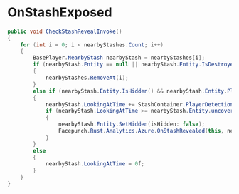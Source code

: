 <Badge type="danger" text="Carbon Compatible"/><Badge type="warning" text="Oxide Compatible"/>
# OnStashExposed
```csharp
public void CheckStashRevealInvoke()
{
	for (int i = 0; i < nearbyStashes.Count; i++)
	{
		BasePlayer.NearbyStash nearbyStash = nearbyStashes[i];
		if (nearbyStash.Entity == null || nearbyStash.Entity.IsDestroyed)
		{
			nearbyStashes.RemoveAt(i);
		}
		else if (nearbyStash.Entity.IsHidden() && nearbyStash.Entity.PlayerInRange(this))
		{
			nearbyStash.LookingAtTime += StashContainer.PlayerDetectionTickRate;
			if (nearbyStash.LookingAtTime >= nearbyStash.Entity.uncoverTime)
			{
				nearbyStash.Entity.SetHidden(isHidden: false);
				Facepunch.Rust.Analytics.Azure.OnStashRevealed(this, nearbyStash.Entity);
			}
		}
		else
		{
			nearbyStash.LookingAtTime = 0f;
		}
	}
}

```
